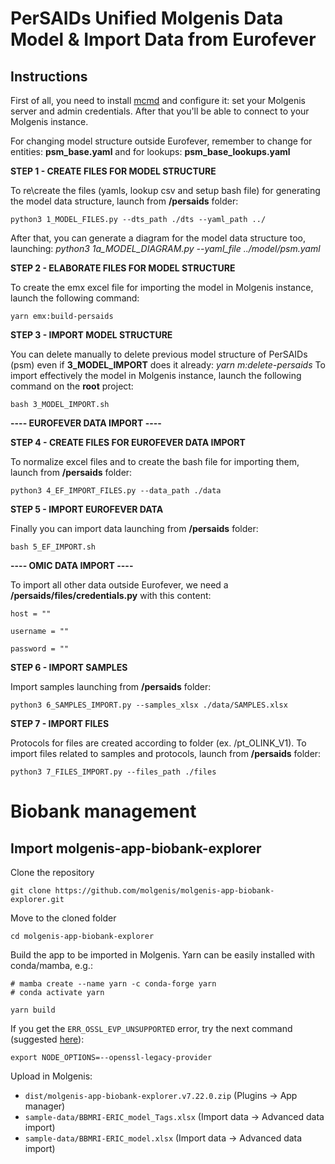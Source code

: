 # PerSAIDs Unified Molgenis Data Model & Import Data from Eurofever

## Instructions
First of all, you need to install [mcmd](https://github.com/molgenis/molgenis-tools-commander/wiki/Installation-guide) and configure it: set your Molgenis server and admin credentials.
After that you'll be able to connect to your Molgenis instance.


For changing model structure outside Eurofever, remember to change for entities: 
**psm_base.yaml**
and for lookups:
**psm_base_lookups.yaml**


**STEP 1 - CREATE FILES FOR MODEL STRUCTURE**

To re\create the files (yamls, lookup csv and setup bash file) for generating the model data structure, launch from **/persaids** folder:
```
python3 1_MODEL_FILES.py --dts_path ./dts --yaml_path ../
```
After that, you can generate a diagram for the model data structure too, launching: *python3 1a_MODEL_DIAGRAM.py --yaml_file ../model/psm.yaml*

**STEP 2 - ELABORATE FILES FOR MODEL STRUCTURE**

To create the emx excel file for importing the model in Molgenis instance, launch the following command:
```
yarn emx:build-persaids
```

**STEP 3 - IMPORT MODEL STRUCTURE**

You can delete manually to delete previous model structure of PerSAIDs (psm) even if **3_MODEL_IMPORT** does it already: *yarn m:delete-persaids*
To import effectively the model in Molgenis instance, launch the following command on the **root** project:
```
bash 3_MODEL_IMPORT.sh
```

**---- EUROFEVER DATA IMPORT ----**

**STEP 4 - CREATE FILES FOR EUROFEVER DATA IMPORT**

To normalize excel files and to create the bash file for importing them, launch from **/persaids** folder:
```
python3 4_EF_IMPORT_FILES.py --data_path ./data
```

**STEP 5 - IMPORT EUROFEVER DATA**

Finally you can import data launching from **/persaids** folder:
```
bash 5_EF_IMPORT.sh
```

**---- OMIC DATA IMPORT ----**

To import all other data outside Eurofever, we need a **/persaids/files/credentials.py** with this content:
```
host = ""

username = ""

password = ""
```

**STEP 6 - IMPORT SAMPLES**

Import samples launching from **/persaids** folder:
```
python3 6_SAMPLES_IMPORT.py --samples_xlsx ./data/SAMPLES.xlsx
```

**STEP 7 - IMPORT FILES**

Protocols for files are created according to folder (ex. /pt_OLINK_V1).
To import files related to samples and protocols, launch from **/persaids** folder:
```
python3 7_FILES_IMPORT.py --files_path ./files
```

# Biobank management

## Import molgenis-app-biobank-explorer
Clone the repository
```
git clone https://github.com/molgenis/molgenis-app-biobank-explorer.git
```
Move to the cloned folder
```
cd molgenis-app-biobank-explorer
```
Build the app to be imported in Molgenis.
Yarn can be easily installed with conda/mamba, e.g.:
```
# mamba create --name yarn -c conda-forge yarn
# conda activate yarn
```
```
yarn build
```

If you get the ```ERR_OSSL_EVP_UNSUPPORTED``` error, try the next command (suggested [here](https://stackoverflow.com/questions/69394632/webpack-build-failing-with-err-ossl-evp-unsupported)):
```
export NODE_OPTIONS=--openssl-legacy-provider
``` 

Upload in Molgenis:
 - ```dist/molgenis-app-biobank-explorer.v7.22.0.zip``` (Plugins -> App manager)
 - ```sample-data/BBMRI-ERIC_model_Tags.xlsx``` (Import data -> Advanced data import)
 - ```sample-data/BBMRI-ERIC_model.xlsx``` (Import data -> Advanced data import)
